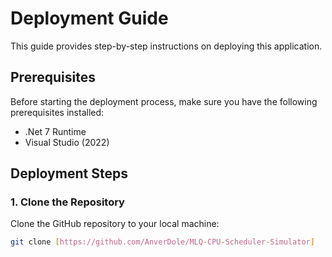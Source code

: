# Deployment Guide

This guide provides step-by-step instructions on deploying this application.

## Prerequisites

Before starting the deployment process, make sure you have the following prerequisites installed:

- .Net 7 Runtime
- Visual Studio (2022)

## Deployment Steps

### 1. Clone the Repository

Clone the GitHub repository to your local machine:

```bash
git clone [https://github.com/AnverDole/MLQ-CPU-Scheduler-Simulator]
